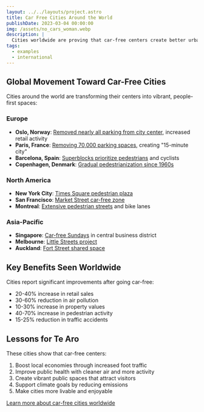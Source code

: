 ```yaml
---
layout: ../../layouts/project.astro
title: Car Free Cities Around the World
publishDate: 2023-03-04 00:00:00
img: /assets/no_cars_woman.webp
description: |
  Cities worldwide are proving that car-free centers create better urban living. Here are inspiring examples for Te Aro.
tags:
  - examples
  - international
---
```


## Global Movement Toward Car-Free Cities

Cities around the world are transforming their centers into vibrant, people-first spaces:

### Europe
- **Oslo, Norway**: [Removed nearly all parking from city center](https://www.bloomberg.com/news/articles/2019-09-19/oslo-isn-t-removing-all-of-its-parking-spaces-yet), increased retail activity
- **Paris, France**: [Removing 70,000 parking spaces](https://www.theguardian.com/world/2020/jan/21/paris-mayor-unveils-15-minute-city-plan-in-re-election-campaign), creating "15-minute city"
- **Barcelona, Spain**: [Superblocks prioritize pedestrians](https://www.bloomberg.com/news/articles/2020-11-11/barcelona-s-new-car-free-superblock-will-be-big) and cyclists
- **Copenhagen, Denmark**: [Gradual pedestrianization since 1960s](https://www.visitcopenhagen.com/copenhagen/planning/stroget-gdk414471)

### North America
- **New York City**: [Times Square pedestrian plaza](https://www.nyc.gov/html/dot/html/pedestrians/broadway.shtml)
- **San Francisco**: [Market Street car-free zone](https://www.sfmta.com/projects/better-market-street)
- **Montreal**: [Extensive pedestrian streets](https://montreal.ca/en/articles/pedestrian-streets-and-shared-streets-montreal-20679) and bike lanes

### Asia-Pacific
- **Singapore**: [Car-free Sundays](https://www.ura.gov.sg/Corporate/Get-Involved/Shape-A-Distinctive-City/Explore-Our-City/Car-Free-Zone) in central business district
- **Melbourne**: [Little Streets project](https://www.melbourne.vic.gov.au/building-and-development/shaping-the-city/city-projects/Pages/little-streets.aspx)
- **Auckland**: [Fort Street shared space](https://at.govt.nz/projects-roadworks/city-centre-shared-spaces/)

## Key Benefits Seen Worldwide

Cities report significant improvements after going car-free:
- 20-40% increase in retail sales
- 30-60% reduction in air pollution
- 10-30% increase in property values
- 40-70% increase in pedestrian activity
- 15-25% reduction in traffic accidents

## Lessons for Te Aro

These cities show that car-free centers:
1. Boost local economies through increased foot traffic
2. Improve public health with cleaner air and more activity
3. Create vibrant public spaces that attract visitors
4. Support climate goals by reducing emissions
5. Make cities more livable and enjoyable

[Learn more about car-free cities worldwide](https://en.wikipedia.org/wiki/List_of_car-free_places)
